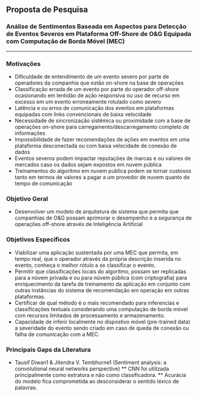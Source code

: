 ## Proposta de Pesquisa
### Análise de Sentimentos Baseada em Aspectos para Detecção de Eventos Severos em Plataforma Off-Shore de O&G Equipada com Computação de Borda Móvel (MEC)

----

### Motivações

* Dificuldade de entendimento de um evento severo por parte de operadores da companhia que estão on-shore na base de operações
* Classificação errada de um evento por parte do operador off-shore ocasionando em lentidão de ação responsiva ou uso de recurso em excesso em um evento erroneamente rotulado como severo
* Latência e ou erros de comunicação dos eventos em plataformas equipadas com links convencionais de baixa velocidade
* Necessidade de sincronização sistêmica ou proximidade com a base de operações on-shore para carregamento/descarregamento completo de informações
* Impossibilidade de fazer recomendações de ações em eventos em uma plataforma desconectada ou com baixa velocidade de conexão de dados
* Eventos severos podem impactar reputações de marcas e ou valores de mercados caso os dados sejam expostos em nuvem pública
* Treinamentos do algoritmo em nuvem publica podem se tornar custosos tanto em termos de valores a pagar a um provedor de nuvem quanto de tempo de comunicação



### Objetivo Geral

* Desenvolver um modelo de arquitetura de sistema que permita que companhias de O&G possam aprimorar o desempenho e a segurança de operações off-shore através de Inteligência Artificial



### Objetivos Específicos

* Viabilizar uma aplicação sustentada por uma MEC que permita, em tempo real, que o operador através da própria descrição inserida no evento, conheça o melhor rótulo a se classificar o evento.
* Permitir que classificações locais do algoritmo, possam ser replicadas para a núvem privada e ou para núvem pública (com criptografia) para enriquecimento da tarefa de treinamento da aplicação em conjunto com outras instâncias do sistema de recomendação em operação em outras plataformas.
* Certificar de qual método é o mais recomendado para inferencias e classificações textuais considerando uma computação de borda móvel com recursos limitados de processamento e armazenamento.
* Capacidade de inferir localmente no dispostivo móvel (pre-trained data) a severidade do evento sendo criado em caso de queda de conexão ou falha de comunicação com a MEC.


### Principais Gaps da Literatura

* Tausif Diwan1 & Jitendra V. Tembhurne1 (Sentiment analysis: a convolutional neural networks perspective)
** CNN foi utilizada principalmente como extratora e não como classificadora.
** Acurácia do modelo fica comprometida ao desconsiderar o sentido léxico de palavras.

